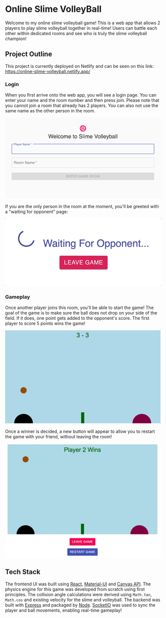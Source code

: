 # Online Slime VolleyBall

Welcome to my online slime volleyball game! This is a web app that allows 2 players to play slime volleyball together in real-time! Users can battle each other within dedicated rooms and see who is truly the slime volleyball champion!

## Project Outline

This project is currently deployed on Netlify and can be seen on this link: https://online-slime-volleyball.netlify.app/

### Login

When you first arrive onto the web app, you will see a login page. You can enter your name and the room number and then press join. Please note that you cannot join a room that already has 2 players. You can also not use the same name as the other person in the room.

<img src="/images/JoinRoom.png">

If you are the only person in the room at the moment, you'll be greeted with a "waiting for opponent" page:

![Waiting](/images/WaitingGIF.gif)

### Gameplay

Once another player joins this room, you'll be able to start the game! The goal of the game is to make sure the ball does not drop on your side of the field. If it does, one point gets added to the opponent's score. The first player to score 5 points wins the game! 

![GamePlay](/images/slimeGIF.gif)

Once a winner is decided, a new button will appear to allow you to restart the game with your friend, without leaving the room! 

<img src="/images/WInGame.png">

## Tech Stack

The frontend UI was built using [React](https://reactjs.org/), [Material-UI](https://material-ui.com/) and [Canvas API](https://developer.mozilla.org/en-US/docs/Web/API/Canvas_API). The physics engine for this game was developed from scratch using first principles. The collision angle calculations were derived using `Math.tan`, `Math.cos` and existing velocity for the slime and volleyball. The backend was built with [Express](https://expressjs.com/) and packaged by [Node](https://nodejs.org/en/). [SocketIO](https://socket.io/) was used to sync the player and ball movements, enabling real-time gameplay! 
